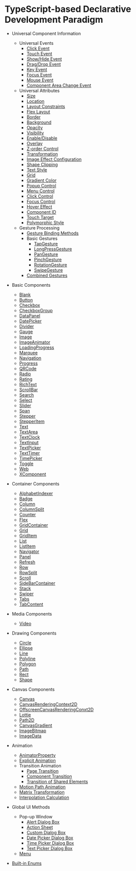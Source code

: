 # TypeScript-based Declarative Development Paradigm

- Universal Component Information
    - Universal Events
        - [Click Event](ts-universal-events-click.md)
        - [Touch Event](ts-universal-events-touch.md)
        - [Show/Hide Event](ts-universal-events-show-hide.md)
        - [Drag/Drop Event](ts-universal-events-drag-drop.md)
        - [Key Event](ts-universal-events-key.md)
        - [Focus Event](ts-universal-focus-event.md)
        - [Mouse Event](ts-universal-mouse-key.md)
        - [Component Area Change Event](ts-universal-component-area-change-event.md)
    - Universal Attributes
        - [Size](ts-universal-attributes-size.md)
        - [Location](ts-universal-attributes-location.md)
        - [Layout Constraints](ts-universal-attributes-layout-constraints.md)
        - [Flex Layout](ts-universal-attributes-flex-layout.md)
        - [Border](ts-universal-attributes-border.md)
        - [Background](ts-universal-attributes-background.md)
        - [Opacity](ts-universal-attributes-opacity.md)
        - [Visibility](ts-universal-attributes-visibility.md)
        - [Enable/Disable](ts-universal-attributes-enable.md)
        - [Overlay](ts-universal-attributes-overlay.md)
        - [Z-order Control](ts-universal-attributes-z-order.md)
        - [Transformation](ts-universal-attributes-transformation.md)
        - [Image Effect Configuration](ts-universal-attributes-image-effect.md)
        - [Shape Clipping](ts-universal-attributes-sharp-clipping.md)
        - [Text Style](ts-universal-attributes-text-style.md)
        - [Grid](ts-universal-attributes-grid.md)
        - [Gradient Color](ts-universal-attributes-gradient-color.md)
        - [Popup Control](ts-universal-attributes-popup.md)
        - [Menu Control](ts-universal-attributes-menu.md)
        - [Click Control](ts-universal-attributes-click.md)
        - [Focus Control](ts-universal-attributes-focus.md)
        - [Hover Effect](ts-universal-attributes-hover-effect.md)
        - [Component ID](ts-universal-attributes-component-id.md)
        - [Touch Target](ts-universal-attributes-touch-target.md)
        - [Polymorphic Style](ts-universal-attributes-polymorphic-style.md)
    - Gesture Processing
        - [Gesture Binding Methods](ts-gesture-settings.md)
        - Basic Gestures
            - [TapGesture](ts-basic-gestures-tapgesture.md)
            - [LongPressGesture](ts-basic-gestures-longpressgesture.md)
            - [PanGesture](ts-basic-gestures-pangesture.md)
            - [PinchGesture](ts-basic-gestures-pinchgesture.md)
            - [RotationGesture](ts-basic-gestures-rotationgesture.md)
            - [SwipeGesture](ts-basic-gestures-swipegesture.md)
        - [Combined Gestures](ts-combined-gestures.md)
- Basic Components
     - [Blank](ts-basic-components-blank.md)
     - [Button](ts-basic-components-button.md)
     - [Checkbox](ts-basic-components-checkbox.md)
     - [CheckboxGroup](ts-basic-components-checkboxgroup.md)
     - [DataPanel](ts-basic-components-datapanel.md)
     - [DatePicker](ts-basic-components-datepicker.md)
     - [Divider](ts-basic-components-divider.md)
     - [Gauge](ts-basic-components-gauge.md)
     - [Image](ts-basic-components-image.md)
     - [ImageAnimator](ts-basic-components-imageanimator.md)
     - [LoadingProgress](ts-basic-components-loadingprogress.md)
     - [Marquee](ts-basic-components-marquee.md)
     - [Navigation](ts-basic-components-navigation.md)
     - [Progress](ts-basic-components-progress.md)
     - [QRCode](ts-basic-components-qrcode.md)
     - [Radio](ts-basic-components-radio.md)
     - [Rating](ts-basic-components-rating.md)
     - [RichText](ts-basic-components-richtext.md)
     - [ScrollBar](ts-basic-components-scrollbar.md)
     - [Search](ts-basic-components-search.md)
     - [Select](ts-basic-components-select.md)
     - [Slider](ts-basic-components-slider.md)
     - [Span](ts-basic-components-span.md)
     - [Stepper](ts-basic-components-stepper.md)
     - [StepperItem](ts-basic-components-stepperitem.md)
     - [Text](ts-basic-components-text.md)
     - [TextArea](ts-basic-components-textarea.md)
     - [TextClock](ts-basic-components-textclock.md)
     - [TextInput](ts-basic-components-textinput.md)
     - [TextPicker](ts-basic-components-textpicker.md)
     - [TextTimer](ts-basic-components-texttimer.md)
     - [TimePicker](ts-basic-components-timepicker.md)
     - [Toggle](ts-basic-components-toggle.md)
     - [Web](ts-basic-components-web.md)
     - [XComponent](ts-basic-components-xcomponent.md)
- Container Components
    - [AlphabetIndexer](ts-container-alphabet-indexer.md)
    - [Badge](ts-container-badge.md)
    - [Column](ts-container-column.md)
    - [ColumnSplit](ts-container-columnsplit.md)
    - [Counter](ts-container-counter.md)
    - [Flex](ts-container-flex.md)
    - [GridContainer](ts-container-gridcontainer.md)
    - [Grid](ts-container-grid.md)
    - [GridItem](ts-container-griditem.md)
    - [List](ts-container-list.md)
    - [ListItem](ts-container-listitem.md)
    - [Navigator](ts-container-navigator.md)        
    - [Panel](ts-container-panel.md)
    - [Refresh](ts-container-refresh.md)
    - [Row](ts-container-row.md)
    - [RowSplit](ts-container-rowsplit.md)
    - [Scroll](ts-container-scroll.md)        
    - [SideBarContainer](ts-container-sidebarcontainer.md)
    - [Stack](ts-container-stack.md)
    - [Swiper](ts-container-swiper.md)
    - [Tabs](ts-container-tabs.md)
    - [TabContent](ts-container-tabcontent.md)
- Media Components

    - [Video](ts-media-components-video.md)
- Drawing Components
    - [Circle](ts-drawing-components-circle.md)
    - [Ellipse](ts-drawing-components-ellipse.md)
    - [Line](ts-drawing-components-line.md)
    - [Polyline](ts-drawing-components-polyline.md)
    - [Polygon](ts-drawing-components-polygon.md)
    - [Path](ts-drawing-components-path.md)
    - [Rect](ts-drawing-components-rect.md)
    - [Shape](ts-drawing-components-shape.md)
- Canvas Components
    - [Canvas](ts-components-canvas-canvas.md)
    - [CanvasRenderingContext2D](ts-canvasrenderingcontext2d.md)
    - [OffscreenCanvasRenderingConxt2D](ts-offscreencanvasrenderingcontext2d.md)
    - [Lottie](ts-components-canvas-lottie.md)
    - [Path2D](ts-components-canvas-path2d.md)
    - [CanvasGradient](ts-components-canvas-canvasgradient.md)
    - [ImageBitmap](ts-components-canvas-imagebitmap.md)
    - [ImageData](ts-components-canvas-imagedata.md)
- Animation
    - [AnimatorProperty](ts-animatorproperty.md)
    - [Explicit Animation](ts-explicit-animation.md)
    - Transition Animation
        - [Page Transition](ts-page-transition-animation.md)
        - [Component Transition](ts-transition-animation-component.md)
        - [Transition of Shared Elements](ts-transition-animation-shared-elements.md)
    - [Motion Path Animation](ts-motion-path-animation.md)
    - [Matrix Transformation](ts-matrix-transformation.md)
    - [Interpolation Calculation](ts-interpolation-calculation.md)
- Global UI Methods
    - Pop-up Window
        - [Alert Dialog Box](ts-methods-alert-dialog-box.md)
        - [Action Sheet](ts-methods-action-sheet.md)
        - [Custom Dialog Box](ts-methods-custom-dialog-box.md)
        - [Date Picker Dialog Box](ts-methods-datepicker-dialog.md)
        - [Time Picker Dialog Box](ts-methods-timepicker-dialog.md)
        - [Text Picker Dialog Box](ts-methods-textpicker-dialog.md)
    - [Menu](ts-methods-menu.md)
- [Built-in Enums](ts-appendix-enums.md)
